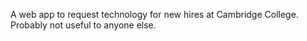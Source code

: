 A web app to request technology for new hires at Cambridge College. Probably not useful to anyone else.